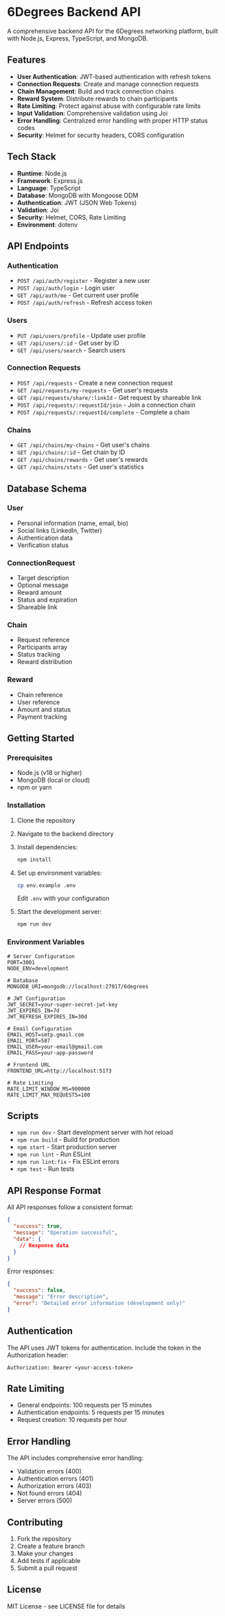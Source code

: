 # 6Degrees Backend API

A comprehensive backend API for the 6Degrees networking platform, built with Node.js, Express, TypeScript, and MongoDB.

## Features

- **User Authentication**: JWT-based authentication with refresh tokens
- **Connection Requests**: Create and manage connection requests
- **Chain Management**: Build and track connection chains
- **Reward System**: Distribute rewards to chain participants
- **Rate Limiting**: Protect against abuse with configurable rate limits
- **Input Validation**: Comprehensive validation using Joi
- **Error Handling**: Centralized error handling with proper HTTP status codes
- **Security**: Helmet for security headers, CORS configuration

## Tech Stack

- **Runtime**: Node.js
- **Framework**: Express.js
- **Language**: TypeScript
- **Database**: MongoDB with Mongoose ODM
- **Authentication**: JWT (JSON Web Tokens)
- **Validation**: Joi
- **Security**: Helmet, CORS, Rate Limiting
- **Environment**: dotenv

## API Endpoints

### Authentication
- `POST /api/auth/register` - Register a new user
- `POST /api/auth/login` - Login user
- `GET /api/auth/me` - Get current user profile
- `POST /api/auth/refresh` - Refresh access token

### Users
- `PUT /api/users/profile` - Update user profile
- `GET /api/users/:id` - Get user by ID
- `GET /api/users/search` - Search users

### Connection Requests
- `POST /api/requests` - Create a new connection request
- `GET /api/requests/my-requests` - Get user's requests
- `GET /api/requests/share/:linkId` - Get request by shareable link
- `POST /api/requests/:requestId/join` - Join a connection chain
- `POST /api/requests/:requestId/complete` - Complete a chain

### Chains
- `GET /api/chains/my-chains` - Get user's chains
- `GET /api/chains/:id` - Get chain by ID
- `GET /api/chains/rewards` - Get user's rewards
- `GET /api/chains/stats` - Get user's statistics

## Database Schema

### User
- Personal information (name, email, bio)
- Social links (LinkedIn, Twitter)
- Authentication data
- Verification status

### ConnectionRequest
- Target description
- Optional message
- Reward amount
- Status and expiration
- Shareable link

### Chain
- Request reference
- Participants array
- Status tracking
- Reward distribution

### Reward
- Chain reference
- User reference
- Amount and status
- Payment tracking

## Getting Started

### Prerequisites
- Node.js (v18 or higher)
- MongoDB (local or cloud)
- npm or yarn

### Installation

1. Clone the repository
2. Navigate to the backend directory
3. Install dependencies:
   ```bash
   npm install
   ```

4. Set up environment variables:
   ```bash
   cp env.example .env
   ```
   Edit `.env` with your configuration

5. Start the development server:
   ```bash
   npm run dev
   ```

### Environment Variables

```env
# Server Configuration
PORT=3001
NODE_ENV=development

# Database
MONGODB_URI=mongodb://localhost:27017/6degrees

# JWT Configuration
JWT_SECRET=your-super-secret-jwt-key
JWT_EXPIRES_IN=7d
JWT_REFRESH_EXPIRES_IN=30d

# Email Configuration
EMAIL_HOST=smtp.gmail.com
EMAIL_PORT=587
EMAIL_USER=your-email@gmail.com
EMAIL_PASS=your-app-password

# Frontend URL
FRONTEND_URL=http://localhost:5173

# Rate Limiting
RATE_LIMIT_WINDOW_MS=900000
RATE_LIMIT_MAX_REQUESTS=100
```

## Scripts

- `npm run dev` - Start development server with hot reload
- `npm run build` - Build for production
- `npm start` - Start production server
- `npm run lint` - Run ESLint
- `npm run lint:fix` - Fix ESLint errors
- `npm test` - Run tests

## API Response Format

All API responses follow a consistent format:

```json
{
  "success": true,
  "message": "Operation successful",
  "data": {
    // Response data
  }
}
```

Error responses:

```json
{
  "success": false,
  "message": "Error description",
  "error": "Detailed error information (development only)"
}
```

## Authentication

The API uses JWT tokens for authentication. Include the token in the Authorization header:

```
Authorization: Bearer <your-access-token>
```

## Rate Limiting

- General endpoints: 100 requests per 15 minutes
- Authentication endpoints: 5 requests per 15 minutes
- Request creation: 10 requests per hour

## Error Handling

The API includes comprehensive error handling:
- Validation errors (400)
- Authentication errors (401)
- Authorization errors (403)
- Not found errors (404)
- Server errors (500)

## Contributing

1. Fork the repository
2. Create a feature branch
3. Make your changes
4. Add tests if applicable
5. Submit a pull request

## License

MIT License - see LICENSE file for details


